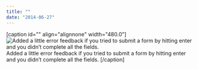 ```yaml
---
title: ""
date: "2014-06-27"
---
```


\[caption id="" align="alignnone" width="480.0"\]![  Added a little error feedback if you tried to submit a form by hitting enter and you didn’t complete all the fields.  ](http://static1.squarespace.com/static/554569a4e4b0b68214c1f5d9/55457b34e4b0fca745eb358d/55457b36e4b0fca745eb3734/1430616928054//img.gif) Added a little error feedback if you tried to submit a form by hitting enter and you didn’t complete all the fields. \[/caption\]
